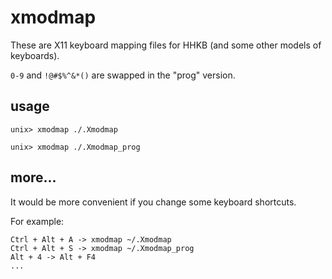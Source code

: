 xmodmap
===

These are X11 keyboard mapping files for HHKB (and some other models of keyboards).

`0-9` and `!@#$%^&*()` are swapped in the "prog" version.

usage
---

`unix> xmodmap ./.Xmodmap`

`unix> xmodmap ./.Xmodmap_prog`

more...
---

It would be more convenient if you change some keyboard shortcuts.

For example:

    Ctrl + Alt + A -> xmodmap ~/.Xmodmap
    Ctrl + Alt + S -> xmodmap ~/.Xmodmap_prog
    Alt + 4 -> Alt + F4
    ...
